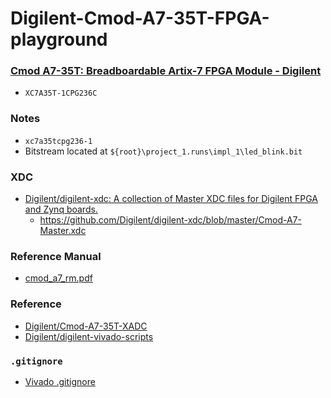 Digilent-Cmod-A7-35T-FPGA-playground
====================================
### [Cmod A7-35T: Breadboardable Artix-7 FPGA Module - Digilent](https://digilent.com/shop/cmod-a7-35t-breadboardable-artix-7-fpga-module/)
- `XC7A35T-1CPG236C`

### Notes
- `xc7a35tcpg236-1`
- Bitstream located at `${root}\project_1.runs\impl_1\led_blink.bit`

### XDC
- [Digilent/digilent-xdc: A collection of Master XDC files for Digilent FPGA and Zynq boards.](https://github.com/Digilent/digilent-xdc)
  - https://github.com/Digilent/digilent-xdc/blob/master/Cmod-A7-Master.xdc

### Reference Manual
- [cmod_a7_rm.pdf](cmod_a7_rm.pdf)

### Reference
- [Digilent/Cmod-A7-35T-XADC](https://github.com/Digilent/Cmod-A7-35T-XADC)
- [Digilent/digilent-vivado-scripts](https://github.com/Digilent/digilent-vivado-scripts) 

### `.gitignore`
- [Vivado .gitignore](https://gist.github.com/iDoka/6147ea6cf320f09d7ca39477b090486a)
